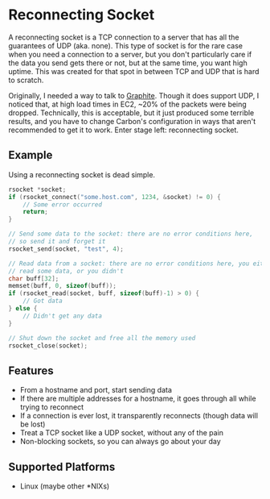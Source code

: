 # Reconnecting Socket

A reconnecting socket is a TCP connection to a server that has all the guarantees of UDP (aka. none). This type of socket is for the rare case when you need a connection to a server, but you don't particularly care if the data you send gets there or not, but at the same time, you want high uptime. This was created for that spot in between TCP and UDP that is hard to scratch.

Originally, I needed a way to talk to [Graphite](http://graphite.wikidot.com/).  Though it does support UDP, I noticed that, at high load times in EC2, ~20% of the packets were being dropped.  Technically, this is acceptable, but it just produced some terrible results, and you have to change Carbon's configuration in ways that aren't recommended to get it to work.  Enter stage left: reconnecting socket.

## Example

Using a reconnecting socket is dead simple.

```c
rsocket *socket;
if (rsocket_connect("some.host.com", 1234, &socket) != 0) {
	// Some error occurred
	return;
}

// Send some data to the socket: there are no error conditions here,
// so send it and forget it
rsocket_send(socket, "test", 4);

// Read data from a socket: there are no error conditions here, you either
// read some data, or you didn't
char buff[32];
memset(buff, 0, sizeof(buff));
if (rsocket_read(socket, buff, sizeof(buff)-1) > 0) {
	// Got data
} else {
	// Didn't get any data
}

// Shut down the socket and free all the memory used
rsocket_close(socket);
```

## Features

* From a hostname and port, start sending data
* If there are multiple addresses for a hostname, it goes through all while trying to reconnect
* If a connection is ever lost, it transparently reconnects (though data will be lost)
* Treat a TCP socket like a UDP socket, without any of the pain
* Non-blocking sockets, so you can always go about your day

## Supported Platforms

* Linux (maybe other *NIXs)